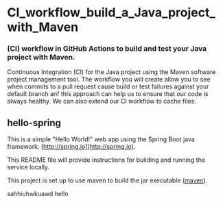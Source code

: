 # CI_workflow_build_a_Java_project_with_Maven

### (CI) workflow in GitHub Actions to build and test your Java project with Maven.
Continuous Integration (CI) for the Java project using the Maven software project management tool. The workflow you will create allow you to see when commits to a pull request cause build or test failures against your default branch anf this approach can help us to ensure that our code is always healthy. We can also extend our CI workflow to cache files.
 
## hello-spring

This is a simple "Hello World!" web app using the Spring Boot java framework:
[http://spring.io](http://spring.io).

This README file will provide instructions for building and running the service locally. 

This project is set up to use maven to build the jar executable ([maven](https://maven.apache.org/install.html)). 

sahhiuhwkuawd
hello
